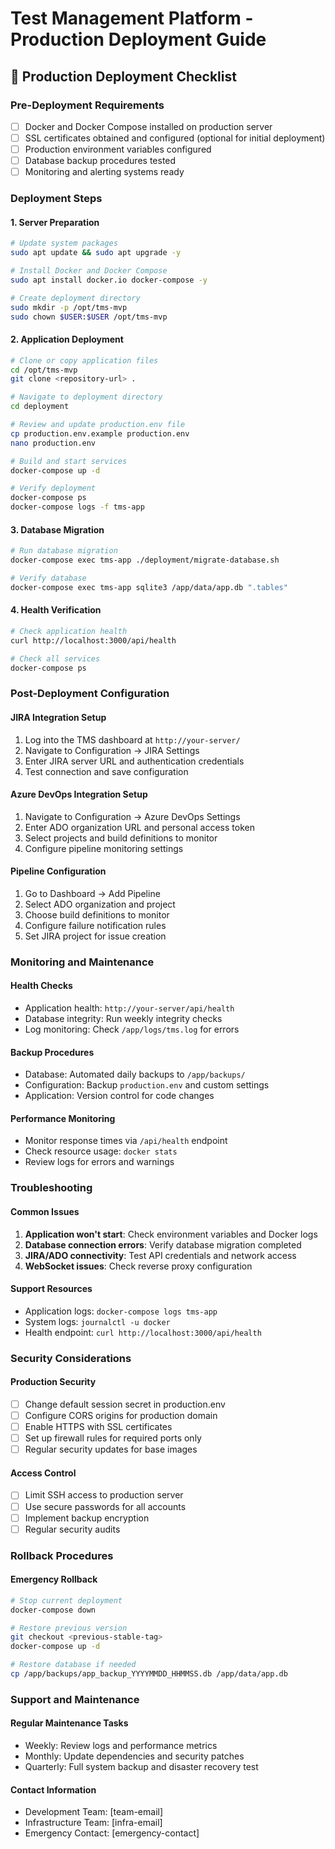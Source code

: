 # Test Management Platform - Production Deployment Guide

## 🚀 Production Deployment Checklist

### Pre-Deployment Requirements
- [ ] Docker and Docker Compose installed on production server
- [ ] SSL certificates obtained and configured (optional for initial deployment)
- [ ] Production environment variables configured
- [ ] Database backup procedures tested
- [ ] Monitoring and alerting systems ready

### Deployment Steps

#### 1. Server Preparation
```bash
# Update system packages
sudo apt update && sudo apt upgrade -y

# Install Docker and Docker Compose
sudo apt install docker.io docker-compose -y

# Create deployment directory
sudo mkdir -p /opt/tms-mvp
sudo chown $USER:$USER /opt/tms-mvp
```

#### 2. Application Deployment
```bash
# Clone or copy application files
cd /opt/tms-mvp
git clone <repository-url> .

# Navigate to deployment directory
cd deployment

# Review and update production.env file
cp production.env.example production.env
nano production.env

# Build and start services
docker-compose up -d

# Verify deployment
docker-compose ps
docker-compose logs -f tms-app
```

#### 3. Database Migration
```bash
# Run database migration
docker-compose exec tms-app ./deployment/migrate-database.sh

# Verify database
docker-compose exec tms-app sqlite3 /app/data/app.db ".tables"
```

#### 4. Health Verification
```bash
# Check application health
curl http://localhost:3000/api/health

# Check all services
docker-compose ps
```

### Post-Deployment Configuration

#### JIRA Integration Setup
1. Log into the TMS dashboard at `http://your-server/`
2. Navigate to Configuration → JIRA Settings
3. Enter JIRA server URL and authentication credentials
4. Test connection and save configuration

#### Azure DevOps Integration Setup
1. Navigate to Configuration → Azure DevOps Settings
2. Enter ADO organization URL and personal access token
3. Select projects and build definitions to monitor
4. Configure pipeline monitoring settings

#### Pipeline Configuration
1. Go to Dashboard → Add Pipeline
2. Select ADO organization and project
3. Choose build definitions to monitor
4. Configure failure notification rules
5. Set JIRA project for issue creation

### Monitoring and Maintenance

#### Health Checks
- Application health: `http://your-server/api/health`
- Database integrity: Run weekly integrity checks
- Log monitoring: Check `/app/logs/tms.log` for errors

#### Backup Procedures
- Database: Automated daily backups to `/app/backups/`
- Configuration: Backup `production.env` and custom settings
- Application: Version control for code changes

#### Performance Monitoring
- Monitor response times via `/api/health` endpoint
- Check resource usage: `docker stats`
- Review logs for errors and warnings

### Troubleshooting

#### Common Issues
1. **Application won't start**: Check environment variables and Docker logs
2. **Database connection errors**: Verify database migration completed
3. **JIRA/ADO connectivity**: Test API credentials and network access
4. **WebSocket issues**: Check reverse proxy configuration

#### Support Resources
- Application logs: `docker-compose logs tms-app`
- System logs: `journalctl -u docker`
- Health endpoint: `curl http://localhost:3000/api/health`

### Security Considerations

#### Production Security
- [ ] Change default session secret in production.env
- [ ] Configure CORS origins for production domain
- [ ] Enable HTTPS with SSL certificates
- [ ] Set up firewall rules for required ports only
- [ ] Regular security updates for base images

#### Access Control
- [ ] Limit SSH access to production server
- [ ] Use secure passwords for all accounts
- [ ] Implement backup encryption
- [ ] Regular security audits

### Rollback Procedures

#### Emergency Rollback
```bash
# Stop current deployment
docker-compose down

# Restore previous version
git checkout <previous-stable-tag>
docker-compose up -d

# Restore database if needed
cp /app/backups/app_backup_YYYYMMDD_HHMMSS.db /app/data/app.db
```

### Support and Maintenance

#### Regular Maintenance Tasks
- Weekly: Review logs and performance metrics
- Monthly: Update dependencies and security patches
- Quarterly: Full system backup and disaster recovery test

#### Contact Information
- Development Team: [team-email]
- Infrastructure Team: [infra-email]
- Emergency Contact: [emergency-contact]
